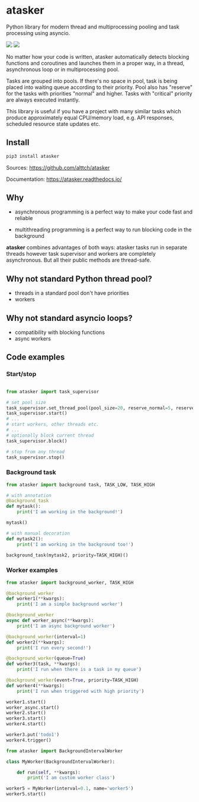 # atasker
Python library for modern thread and multiprocessing pooling and task
processing using asyncio.

<img src="https://img.shields.io/badge/license-Apache%202-blue.svg" />
<img src="https://img.shields.io/badge/python-3.5%20%7C%203.6%20%7C%203.7-blue.svg" />

No matter how your code is written, atasker automatically detects blocking
functions and coroutines and launches them in a proper way, in a thread,
asynchronous loop or in multiprocessing pool.

Tasks are grouped into pools. If there's no space in pool, task is being placed
into waiting queue according to their priority. Pool also has "reserve" for the
tasks with priorities "normal" and higher. Tasks with "critical" priority are
always executed instantly.

This library is useful if you have a project with many similar tasks which
produce approximately equal CPU/memory load, e.g. API responses, scheduled
resource state updates etc.

## Install

```bash
pip3 install atasker
```

Sources: https://github.com/alttch/atasker

Documentation: https://atasker.readthedocs.io/

## Why

* asynchronous programming is a perfect way to make your code fast and reliable

* multithreading programming is a perfect way to run blocking code in the
  background

**atasker** combines advantages of both ways: atasker tasks run in separate
threads however task supervisor and workers are completely asynchronous. But
all their public methods are thread-safe.

## Why not standard Python thread pool?

* threads in a standard pool don't have priorities
* workers

## Why not standard asyncio loops?

* compatibility with blocking functions
* async workers

## Code examples

### Start/stop

```python

from atasker import task_supervisor

# set pool size
task_supervisor.set_thread_pool(pool_size=20, reserve_normal=5, reserve_high=5)
task_supervisor.start()
# ...
# start workers, other threads etc.
# ...
# optionally block current thread
task_supervisor.block()

# stop from any thread
task_supervisor.stop()
```

### Background task

```python
from atasker import background task, TASK_LOW, TASK_HIGH

# with annotation
@background_task
def mytask():
    print('I am working in the background!')

mytask()

# with manual decoration
def mytask2():
    print('I am working in the background too!')

background_task(mytask2, priority=TASK_HIGH)()
```

### Worker examples

```python
from atasker import background_worker, TASK_HIGH

@background_worker
def worker1(**kwargs):
    print('I am a simple background worker')

@background_worker
async def worker_async(**kwargs):
    print('I am async background worker')

@background_worker(interval=1)
def worker2(**kwargs):
    print('I run every second!')

@background_worker(queue=True)
def worker3(task, **kwargs):
    print('I run when there is a task in my queue')

@background_worker(event=True, priority=TASK_HIGH)
def worker4(**kwargs):
    print('I run when triggered with high priority')

worker1.start()
worker_async.start()
worker2.start()
worker3.start()
worker4.start()

worker3.put('todo1')
worker4.trigger()

from atasker import BackgroundIntervalWorker

class MyWorker(BackgroundIntervalWorker):

    def run(self, **kwargs):
        print('I am custom worker class')

worker5 = MyWorker(interval=0.1, name='worker5')
worker5.start()
```
